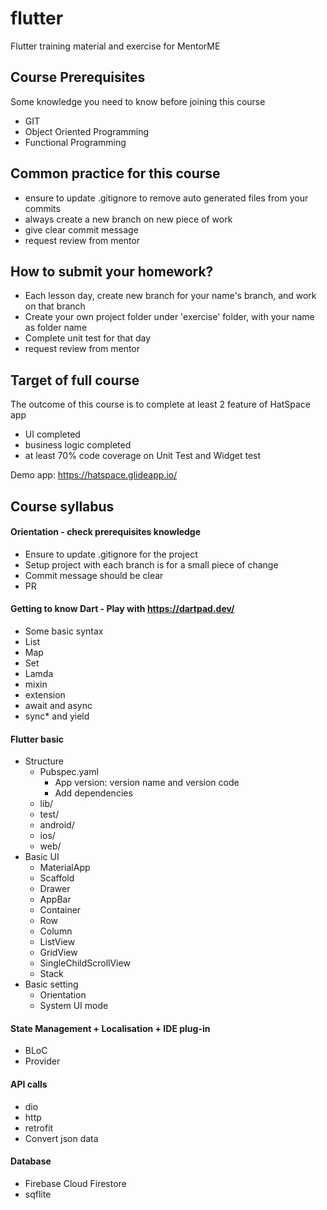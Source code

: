 # flutter
Flutter training material and exercise for MentorME

## Course Prerequisites
Some knowledge you need to know before joining this course
- GIT
- Object Oriented Programming
- Functional Programming

## Common practice for this course
- ensure to update .gitignore to remove auto generated files from your commits
- always create a new branch on new piece of work
- give clear commit message
- request review from mentor

## How to submit your homework?
- Each lesson day, create new branch for your name's branch, and work on that branch 
- Create your own project folder under 'exercise' folder, with your name as folder name
- Complete unit test for that day
- request review from mentor

## Target of full course
The outcome of this course is to complete at least 2 feature of HatSpace app
- UI completed
- business logic completed
- at least 70% code coverage on Unit Test and Widget test

Demo app: https://hatspace.glideapp.io/

## Course syllabus
#### Orientation - check prerequisites knowledge
- Ensure to update .gitignore for the project
- Setup project with each branch is for a small piece of change
- Commit message should be clear
- PR 

#### Getting to know Dart - Play with https://dartpad.dev/
- Some basic syntax
- List
- Map
- Set
- Lamda
- mixin
- extension
- await and async
- sync* and yield

#### Flutter basic
- Structure
  - Pubspec.yaml
    - App version: version name and version code
    - Add dependencies
  - lib/
  - test/
  - android/
  - ios/
  - web/
- Basic UI
  - MaterialApp
  - Scaffold
  - Drawer
  - AppBar
  - Container
  - Row
  - Column
  - ListView
  - GridView
  - SingleChildScrollView
  - Stack
- Basic setting
  - Orientation
  - System UI mode

#### State Management + Localisation + IDE plug-in 
- BLoC
- Provider

#### API calls
- dio
- http
- retrofit
- Convert json data

#### Database
- Firebase Cloud Firestore
- sqflite
